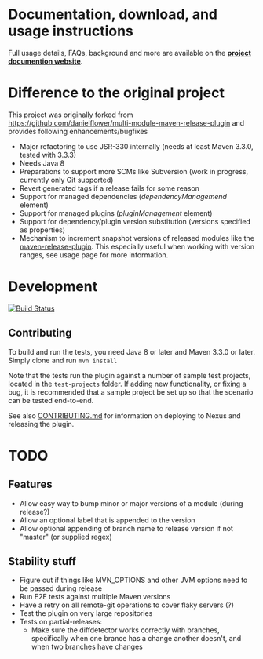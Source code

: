 Documentation, download, and usage instructions
===============================================

Full usage details, FAQs, background and more are available on the
**[project documention website](http://sourcepond.github.io/multi-module-release-maven-plugin/index.html)**.

Difference to the original project
==================================
This project was originally forked from https://github.com/danielflower/multi-module-maven-release-plugin and provides following enhancements/bugfixes

* Major refactoring to use JSR-330 internally (needs at least Maven 3.3.0, tested with 3.3.3)
* Needs Java 8
* Preparations to support more SCMs like Subversion (work in progress, currently only Git supported)
* Revert generated tags if a release fails for some reason
* Support for managed dependencies (*dependencyManagemend* element)
* Support for managed plugins (*pluginManagement* element)
* Support for dependency/plugin version substitution (versions specified as properties)
* Mechanism to increment snapshot versions of released modules like the [maven-release-plugin](http://maven.apache.org/maven-release/maven-release-plugin). This especially useful when working with version ranges, see usage page for more information.

Development
===========

[![Build Status](https://travis-ci.org/SourcePond/multi-module-release-maven-plugin.svg?branch=master)](https://travis-ci.org/SourcePond/multi-module-release-maven-plugin)

Contributing
------------

To build and run the tests, you need Java 8 or later and Maven 3.3.0 or later. Simply clone and run `mvn install`

Note that the tests run the plugin against a number of sample test projects, located in the `test-projects` folder.
If adding new functionality, or fixing a bug, it is recommended that a sample project be set up so that the scenario
can be tested end-to-end.

See also [CONTRIBUTING.md](CONTRIBUTING.md) for information on deploying to Nexus and releasing the plugin. 

TODO
====

Features
--------

* Allow easy way to bump minor or major versions of a module (during release?)
* Allow an optional label that is appended to the version
* Allow optional appending of branch name to release version if not "master" (or supplied regex)

Stability stuff
---------------

* Figure out if things like MVN_OPTIONS and other JVM options need to be passed during release
* Run E2E tests against multiple Maven versions
* Have a retry on all remote-git operations to cover flaky servers (?)
* Test the plugin on very large repositories
* Tests on partial-releases:
    * Make sure the diffdetector works correctly with branches, specifically when one brance has a change another doesn't, and when two branches have changes
